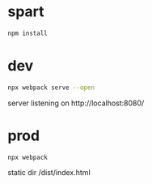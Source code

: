 # spart

```bash
npm install

```

# dev
```bash
npx webpack serve --open
```

server listening on http://localhost:8080/

# prod
```bash
npx webpack
```

static dir
/dist/index.html
